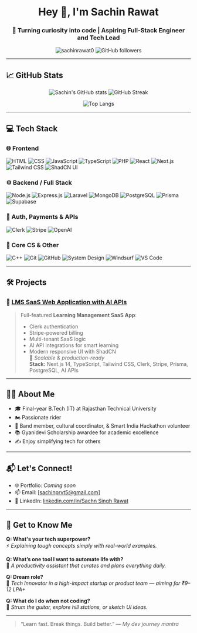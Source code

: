 <!-- GitHub Profile README.md -->

<h1 align="center">Hey 👋, I'm Sachin Rawat</h1>
<h3 align="center">🚀 Turning curiosity into code | Aspiring Full-Stack Engineer and Tech Lead</h3>

<p align="center">
  <img src="https://komarev.com/ghpvc/?username=sachinrawat0&label=Profile%20views&color=0e75b6&style=flat" alt="sachinrawat0" />
  <img alt="GitHub followers" src="https://img.shields.io/github/followers/sachinrawat0?style=social">
</p>

---


## 📈 GitHub Stats

<p align="center">
  <img src="https://github-readme-stats.vercel.app/api?username=sachinrawat0&show_icons=true&theme=radical" alt="Sachin's GitHub stats" />
  <img src="https://github-readme-streak-stats.herokuapp.com/?user=sachinrawat0&theme=radical" alt="GitHub Streak" />
</p>

<p align="center">
  <img src="https://github-readme-stats.vercel.app/api/top-langs/?username=sachinrawat0&layout=compact&theme=radical" alt="Top Langs" />
</p>

---

## 💻 Tech Stack

### 🌐 Frontend
![HTML](https://img.shields.io/badge/-HTML5-E34F26?logo=html5&logoColor=fff)
![CSS](https://img.shields.io/badge/-CSS3-1572B6?logo=css3&logoColor=fff)
![JavaScript](https://img.shields.io/badge/-JavaScript-F7DF1E?logo=javascript&logoColor=000)
![TypeScript](https://img.shields.io/badge/-TypeScript-3178C6?logo=typescript)
![PHP](https://img.shields.io/badge/-PHP-777BB4?logo=php&logoColor=fff)
![React](https://img.shields.io/badge/-React-61DAFB?logo=react&logoColor=000)
![Next.js](https://img.shields.io/badge/-Next.js-000?logo=next.js)
![Tailwind CSS](https://img.shields.io/badge/-Tailwind%20CSS-38B2AC?logo=tailwind-css&logoColor=fff)
![ShadCN UI](https://img.shields.io/badge/-ShadCN%20UI-000?style=flat&logo=vercel)



### ⚙️ Backend / Full Stack
![Node.js](https://img.shields.io/badge/-Node.js-339933?logo=node.js&logoColor=fff)
![Express.js](https://img.shields.io/badge/-Express.js-000?logo=express)
![Laravel](https://img.shields.io/badge/-Laravel-FF2D20?logo=laravel&logoColor=fff)
![MongoDB](https://img.shields.io/badge/-MongoDB-47A248?logo=mongodb&logoColor=fff)
![PostgreSQL](https://img.shields.io/badge/-PostgreSQL-4169E1?logo=postgresql&logoColor=fff)
![Prisma](https://img.shields.io/badge/-Prisma-2D3748?logo=prisma&logoColor=white)
![Supabase](https://img.shields.io/badge/-Supabase-3ECF8E?logo=supabase&logoColor=000)

### 🔐 Auth, Payments & APIs
![Clerk](https://img.shields.io/badge/-Clerk-3A3A3A?logo=clerk&logoColor=fff)
![Stripe](https://img.shields.io/badge/-Stripe-635BFF?logo=stripe&logoColor=fff)
![OpenAI](https://img.shields.io/badge/-OpenAI-412991?logo=openai&logoColor=fff)


### 🧠 Core CS & Other
![C++](https://img.shields.io/badge/-C++-00599C?logo=cplusplus)
![Git](https://img.shields.io/badge/-Git-F05032?logo=git&logoColor=fff)
![GitHub](https://img.shields.io/badge/-GitHub-181717?logo=github)
![System Design](https://img.shields.io/badge/-System%20Design-0E76A8?logo=airplayaudio&logoColor=fff)
![Windsurf](https://img.shields.io/badge/-Windsurfing-00BFFF?logo=windy&logoColor=fff)
![VS Code](https://img.shields.io/badge/-VSCode-007ACC?logo=visual-studio-code)

---

## 🛠️ Projects

### 🧠 [LMS SaaS Web Application with AI APIs](https://github.com/sachinrawat0/lms-saas-ai)
> Full-featured **Learning Management SaaS App**:
> - Clerk authentication
> - Stripe-powered billing
> - Multi-tenant SaaS logic
> - AI API integrations for smart learning
> - Modern responsive UI with ShadCN  
> 📍 *Scalable & production-ready*  
**Stack:** Next.js 14, TypeScript, Tailwind CSS, Clerk, Stripe, Prisma, PostgreSQL, AI APIs



---

## 🧑‍🎓 About Me

- 🎓 Final-year B.Tech (IT) at Rajasthan Technical University
- 🏍️ Passionate rider 
- 🎸 Band member, cultural coordinator, & Smart India Hackathon volunteer
- 📚 Gyanidevi Scholarship awardee for academic excellence
- ✍️ Enjoy simplifying tech for others 

---



## 📬 Let's Connect!

- 🌐 Portfolio: *Coming soon*
- 📫 Email: [sachinprvt5@gmail.com]
- 💼 LinkedIn: [linkedin.com/in/Sachn Singh Rawat](www.linkedin.com/in/sachin-singh-rawat-5a3982285)


--- 

## 🤔 Get to Know Me

**Q: What's your tech superpower?**  
⚡ *Explaining tough concepts simply with real-world examples.*

**Q: What’s one tool I want to automate life with?**  
🧠 *A productivity assistant that curates and plans everything daily.*

**Q: Dream role?**  
💼 *Tech Innovator in a high-impact startup or product team — aiming for ₹9–12 LPA+*

**Q: What do I do when not coding?**  
🎵 *Strum the guitar, explore hill stations, or sketch UI ideas.*

---
> “Learn fast. Break things. Build better.” — *My dev journey mantra*
